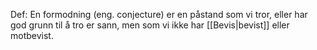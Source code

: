 Def:
En formodning (eng. conjecture) er en påstand som vi tror, eller har god grunn til å tro er sann, men som vi ikke har [[Bevis|bevist]] eller motbevist.
